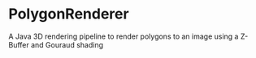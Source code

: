# PolygonRenderer

A Java 3D rendering pipeline to render polygons to an image using a Z-Buffer and Gouraud shading
